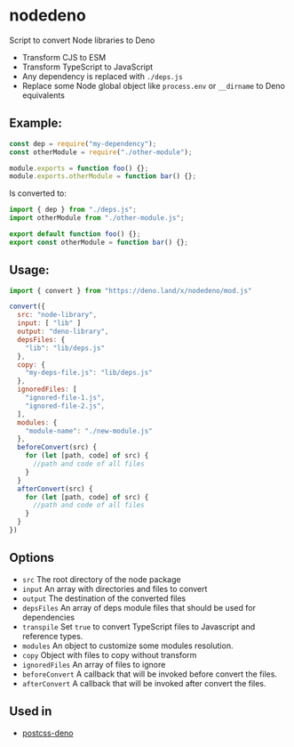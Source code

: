 # nodedeno

Script to convert Node libraries to Deno

- Transform CJS to ESM
- Transform TypeScript to JavaScript
- Any dependency is replaced with `./deps.js`
- Replace some Node global object like `process.env` or `__dirname` to Deno equivalents

## Example:

```js
const dep = require("my-dependency");
const otherModule = require("./other-module");

module.exports = function foo() {};
module.exports.otherModule = function bar() {};
```

Is converted to:

```js
import { dep } from "./deps.js";
import otherModule from "./other-module.js";

export default function foo() {};
export const otherModule = function bar() {};
```

## Usage:

```js
import { convert } from "https://deno.land/x/nodedeno/mod.js"

convert({
  src: "node-library",
  input: [ "lib" ]
  output: "deno-library",
  depsFiles: {
    "lib": "lib/deps.js"
  },
  copy: {
    "my-deps-file.js": "lib/deps.js"
  },
  ignoredFiles: [
    "ignored-file-1.js",
    "ignored-file-2.js",
  ],
  modules: {
    "module-name": "./new-module.js"
  },
  beforeConvert(src) {
    for (let [path, code] of src) {
      //path and code of all files
    }
  }
  afterConvert(src) {
    for (let [path, code] of src) {
      //path and code of all files
    }
  }
})
```

## Options

- `src` The root directory of the node package
- `input` An array with directories and files to convert
- `output` The destination of the converted files
- `depsFiles` An array of deps module files that should be used for dependencies
- `transpile` Set `true` to convert TypeScript files to Javascript and reference types.
- `modules` An object to customize some modules resolution.
- `copy` Object with files to copy without transform
- `ignoredFiles` An array of files to ignore
- `beforeConvert` A callback that will be invoked before convert the files.
- `afterConvert` A callback that will be invoked after convert the files.

## Used in

- [postcss-deno](https://github.com/postcss/postcss-deno)

